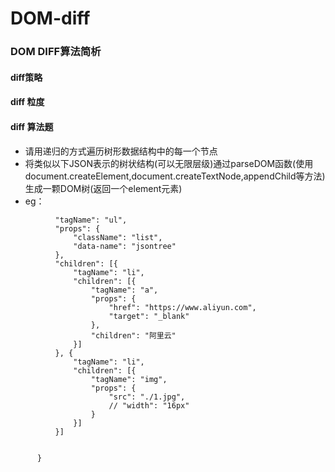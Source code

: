 # DOM-diff
 ### DOM DIFF算法简析
 #### diff策略
 #### diff 粒度
 #### diff 算法题
  - 请用递归的方式遍历树形数据结构中的每一个节点
  - 将类似以下JSON表示的树状结构(可以无限层级)通过parseDOM函数(使用document.createElement,document.createTextNode,appendChild等方法)生成一颗DOM树(返回一个element元素)
  - eg：
  ```const JsonTree = {
            "tagName": "ul",
            "props": {
                "className": "list",
                "data-name": "jsontree"
            },
            "children": [{
                "tagName": "li",
                "children": [{
                    "tagName": "a",
                    "props": {
                        "href": "https://www.aliyun.com",
                        "target": "_blank"
                    },
                    "children": "阿里云"
                }]
            }, {
                "tagName": "li",
                "children": [{
                    "tagName": "img",
                    "props": {
                        "src": "./1.jpg",
                        // "width": "16px"
                    }
                }]
            }]


        }
  ```

